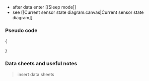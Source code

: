 - after data enter [[Sleep mode]]
- see [[Current sensor state diagram.canvas|Current sensor state diagram]]
### Pseudo code  
{

  }

### Data sheets and useful notes
> insert data sheets
> 


